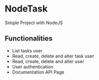 # NodeTask
Simple Project with NodeJS
## Functionalities
- List tasks user
- Read, create, delete and alter task user
- Read, create, delete and alter user
- User authentication
- Documentation API Page